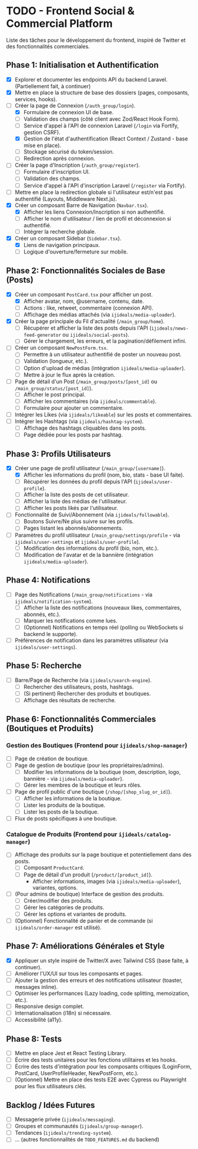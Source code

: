 # TODO - Frontend Social & Commercial Platform

Liste des tâches pour le développement du frontend, inspiré de Twitter et des fonctionnalités commerciales.

## Phase 1: Initialisation et Authentification
- [X] Explorer et documenter les endpoints API du backend Laravel. (Partiellement fait, à continuer)
- [X] Mettre en place la structure de base des dossiers (pages, composants, services, hooks).
- [ ] Créer la page de Connexion (`/auth_group/login`).
    - [X] Formulaire de connexion UI de base.
    - [ ] Validation des champs (côté client avec Zod/React Hook Form).
    - [ ] Service d'appel à l'API de connexion Laravel (`/login` via Fortify, gestion CSRF).
    - [X] Gestion de l'état d'authentification (React Context / Zustand - base mise en place).
    - [ ] Stockage sécurisé du token/session.
    - [ ] Redirection après connexion.
- [ ] Créer la page d'Inscription (`/auth_group/register`).
    - [ ] Formulaire d'inscription UI.
    - [ ] Validation des champs.
    - [ ] Service d'appel à l'API d'inscription Laravel (`/register` via Fortify).
- [ ] Mettre en place la redirection globale si l'utilisateur est/n'est pas authentifié (Layouts, Middleware Next.js).
- [X] Créer un composant Barre de Navigation (`Navbar.tsx`).
    - [X] Afficher les liens Connexion/Inscription si non authentifié.
    - [ ] Afficher le nom d'utilisateur / lien de profil et déconnexion si authentifié.
    - [ ] Intégrer la recherche globale.
- [X] Créer un composant Sidebar (`Sidebar.tsx`).
    - [X] Liens de navigation principaux.
    - [ ] Logique d'ouverture/fermeture sur mobile.

## Phase 2: Fonctionnalités Sociales de Base (Posts)
- [X] Créer un composant `PostCard.tsx` pour afficher un post.
    - [X] Afficher avatar, nom, @username, contenu, date.
    - [ ] Actions : like, retweet, commentaire (connexion API).
    - [ ] Affichage des médias attachés (via `ijideals/media-uploader`).
- [X] Créer la page principale du Fil d'actualité (`/main_group/home`).
    - [ ] Récupérer et afficher la liste des posts depuis l'API (`ijideals/news-feed-generator` ou `ijideals/social-posts`).
    - [ ] Gérer le chargement, les erreurs, et la pagination/défilement infini.
- [ ] Créer un composant `NewPostForm.tsx`.
    - [ ] Permettre à un utilisateur authentifié de poster un nouveau post.
    - [ ] Validation (longueur, etc.).
    - [ ] Option d'upload de médias (intégration `ijideals/media-uploader`).
    - [ ] Mettre à jour le flux après la création.
- [ ] Page de détail d'un Post (`/main_group/posts/[post_id]` ou `/main_group/status/[post_id]`).
    - [ ] Afficher le post principal.
    - [ ] Afficher les commentaires (via `ijideals/commentable`).
    - [ ] Formulaire pour ajouter un commentaire.
- [ ] Intégrer les Likes (via `ijideals/likeable`) sur les posts et commentaires.
- [ ] Intégrer les Hashtags (via `ijideals/hashtag-system`).
    - [ ] Affichage des hashtags cliquables dans les posts.
    - [ ] Page dédiée pour les posts par hashtag.

## Phase 3: Profils Utilisateurs
- [X] Créer une page de profil utilisateur (`/main_group/[username]`).
    - [X] Afficher les informations du profil (nom, bio, stats - base UI faite).
    - [ ] Récupérer les données du profil depuis l'API (`ijideals/user-profile`).
    - [ ] Afficher la liste des posts de cet utilisateur.
    - [ ] Afficher la liste des médias de l'utilisateur.
    - [ ] Afficher les posts likés par l'utilisateur.
- [ ] Fonctionnalité de Suivi/Abonnement (via `ijideals/followable`).
    - [ ] Boutons Suivre/Ne plus suivre sur les profils.
    - [ ] Pages listant les abonnés/abonnements.
- [ ] Paramètres du profil utilisateur (`/main_group/settings/profile` - via `ijideals/user-settings` et `ijideals/user-profile`).
    - [ ] Modification des informations du profil (bio, nom, etc.).
    - [ ] Modification de l'avatar et de la bannière (intégration `ijideals/media-uploader`).

## Phase 4: Notifications
- [ ] Page des Notifications (`/main_group/notifications` - via `ijideals/notification-system`).
    - [ ] Afficher la liste des notifications (nouveaux likes, commentaires, abonnés, etc.).
    - [ ] Marquer les notifications comme lues.
    - [ ] (Optionnel) Notifications en temps réel (polling ou WebSockets si backend le supporte).
- [ ] Préférences de notification dans les paramètres utilisateur (via `ijideals/user-settings`).

## Phase 5: Recherche
- [ ] Barre/Page de Recherche (via `ijideals/search-engine`).
    - [ ] Rechercher des utilisateurs, posts, hashtags.
    - [ ] (Si pertinent) Rechercher des produits et boutiques.
    - [ ] Affichage des résultats de recherche.

## Phase 6: Fonctionnalités Commerciales (Boutiques et Produits)

### Gestion des Boutiques (Frontend pour `ijideals/shop-manager`)
- [ ] Page de création de boutique.
- [ ] Page de gestion de boutique (pour les propriétaires/admins).
    - [ ] Modifier les informations de la boutique (nom, description, logo, bannière - via `ijideals/media-uploader`).
    - [ ] Gérer les membres de la boutique et leurs rôles.
- [ ] Page de profil public d'une boutique (`/shop/[shop_slug_or_id]`).
    - [ ] Afficher les informations de la boutique.
    - [ ] Lister les produits de la boutique.
    - [ ] Lister les posts de la boutique.
- [ ] Flux de posts spécifiques à une boutique.

### Catalogue de Produits (Frontend pour `ijideals/catalog-manager`)
- [ ] Affichage des produits sur la page boutique et potentiellement dans des posts.
    - [ ] Composant `ProductCard`.
    - [ ] Page de détail d'un produit (`/product/[product_id]`).
        - Afficher informations, images (via `ijideals/media-uploader`), variantes, options.
- [ ] (Pour admins de boutique) Interface de gestion des produits.
    - [ ] Créer/modifier des produits.
    - [ ] Gérer les catégories de produits.
    - [ ] Gérer les options et variantes de produits.
- [ ] (Optionnel) Fonctionnalité de panier et de commande (si `ijideals/order-manager` est utilisé).

## Phase 7: Améliorations Générales et Style
- [X] Appliquer un style inspiré de Twitter/X avec Tailwind CSS (base faite, à continuer).
- [ ] Améliorer l'UX/UI sur tous les composants et pages.
- [ ] Ajouter la gestion des erreurs et des notifications utilisateur (toaster, messages inline).
- [ ] Optimiser les performances (Lazy loading, code splitting, memoization, etc.).
- [ ] Responsive design complet.
- [ ] Internationalisation (i18n) si nécessaire.
- [ ] Accessibilité (a11y).

## Phase 8: Tests
- [ ] Mettre en place Jest et React Testing Library.
- [ ] Écrire des tests unitaires pour les fonctions utilitaires et les hooks.
- [ ] Écrire des tests d'intégration pour les composants critiques (LoginForm, PostCard, UserProfileHeader, NewPostForm, etc.).
- [ ] (Optionnel) Mettre en place des tests E2E avec Cypress ou Playwright pour les flux utilisateurs clés.

## Backlog / Idées Futures
- [ ] Messagerie privée (`ijideals/messaging`).
- [ ] Groupes et communautés (`ijideals/group-manager`).
- [ ] Tendances (`ijideals/trending-system`).
- [ ] ... (autres fonctionnalités de `TODO_FEATURES.md` du backend)
